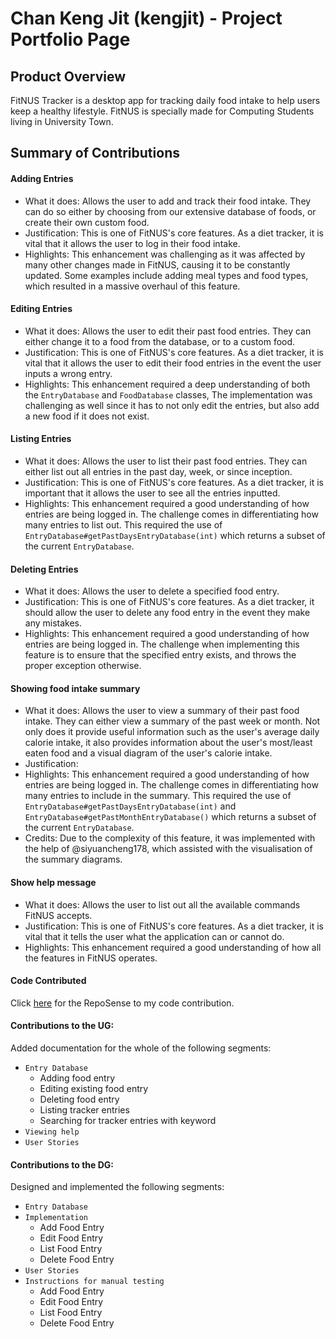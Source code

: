 # Chan Keng Jit (kengjit) - Project Portfolio Page

## Product Overview
FitNUS Tracker is a desktop app for tracking daily food intake to help users keep a healthy lifestyle. 
FitNUS is specially made for Computing Students living in University Town.


## Summary of Contributions


#### Adding Entries

- What it does: Allows the user to add and track their food intake. They can do so either by choosing from our
extensive database of foods, or create their own custom food.
- Justification: This is one of FitNUS's core features. As a diet tracker, it is vital that it allows the user
to log in their food intake.
- Highlights: This enhancement was challenging as it was affected by many other changes made in FitNUS, causing it
to be constantly updated. Some examples include adding meal types and food types, which resulted in a massive overhaul
of this feature.

#### Editing Entries

- What it does: Allows the user to edit their past food entries. They can either change it to a food from the 
database, or to a custom food.
- Justification: This is one of FitNUS's core features. As a diet tracker, it is vital that it allows the user
  to edit their food entries in the event the user inputs a wrong entry.
- Highlights: This enhancement required a deep understanding of both the `EntryDatabase` and `FoodDatabase` classes,
The implementation was challenging as well since it has to not only edit the entries, but also add a new food if it 
does not exist.

#### Listing Entries

- What it does: Allows the user to list their past food entries. They can either list out all entries in the past day,
week, or since inception.
- Justification: This is one of FitNUS's core features. As a diet tracker, it is important that it allows the user
to see all the entries inputted.
- Highlights: This enhancement required a good understanding of how entries are being logged in. The challenge comes in 
differentiating how many entries to list out. This required the use of `EntryDatabase#getPastDaysEntryDatabase(int)`
which returns a subset of the current `EntryDatabase`. 

#### Deleting Entries

- What it does: Allows the user to delete a specified food entry.
- Justification: This is one of FitNUS's core features. As a diet tracker, it should allow the user to
delete any food entry in the event they make any mistakes.
- Highlights: This enhancement required a good understanding of how entries are being logged in. The challenge when 
implementing this feature is to ensure that the specified entry exists, and throws the proper exception otherwise.

#### Showing food intake summary

- What it does: Allows the user to view a summary of their past food intake. They can either view a summary of the
  past week or month. Not only does it provide useful information such as the user's average daily calorie intake, it also
provides information about the user's most/least eaten food and a visual diagram of the user's calorie intake.
- Justification: 
- Highlights: This enhancement required a good understanding of how entries are being logged in. The challenge comes in
  differentiating how many entries to include in the summary. This required the use of 
`EntryDatabase#getPastDaysEntryDatabase(int)` and `EntryDatabase#getPastMonthEntryDatabase()` which returns a subset of 
the current `EntryDatabase`.
- Credits: Due to the complexity of this feature, it was implemented with the help of @siyuancheng178, which assisted
with the visualisation of the summary diagrams.

#### Show help message

- What it does: Allows the user to list out all the available commands FitNUS accepts. 
- Justification: This is one of FitNUS's core features. As a diet tracker, it is vital that it tells the user what
the application can or cannot do.
- Highlights: This enhancement required a good understanding of how all the features in FitNUS operates. 


#### Code Contributed

Click
[here](https://nus-cs2113-ay2122s1.github.io/tp-dashboard/?search=kengjit&sort=groupTitle&sortWithin=title&timeframe=commit&mergegroup=&groupSelect=groupByRepos&breakdown=true&checkedFileTypes=docs~functional-code~test-code~other&since=2021-09-25&tabOpen=true&tabType=authorship&tabAuthor=kengjit&tabRepo=AY2122S1-CS2113T-W12-1%2Ftp%5Bmaster%5D&authorshipIsMergeGroup=false&authorshipFileTypes=docs~functional-code~test-code&authorshipIsBinaryFileTypeChecked=false)
for the RepoSense to my code contribution.


#### Contributions to the UG:
Added documentation for the whole of the following segments:
- `Entry Database`
  - Adding food entry
  - Editing existing food entry
  - Deleting food entry
  - Listing tracker entries
  - Searching for tracker entries with keyword
- `Viewing help` 
- `User Stories`

#### Contributions to the DG:
Designed and implemented the following segments:
- `Entry Database`
- `Implementation`
  - Add Food Entry
  - Edit Food Entry
  - List Food Entry
  - Delete Food Entry
- `User Stories`
- `Instructions for manual testing`
  - Add Food Entry
  - Edit Food Entry
  - List Food Entry
  - Delete Food Entry
